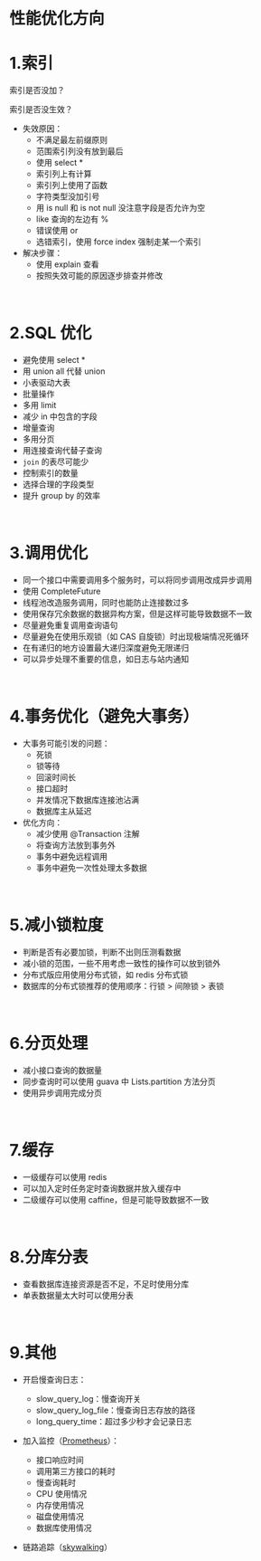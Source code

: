 # 性能优化方向



# 1.索引

索引是否没加？

索引是否没生效？
- 失效原因：
  - 不满足最左前缀原则
  - 范围索引列没有放到最后
  - 使用 select *
  - 索引列上有计算
  - 索引列上使用了函数
  - 字符类型没加引号
  - 用 is null 和 is not null 没注意字段是否允许为空
  - like 查询的左边有 %
  - 错误使用 or
  - 选错索引，使用 force index 强制走某一个索引
- 解决步骤：
  - 使用 explain 查看
  - 按照失效可能的原因逐步排查并修改



<br/>

# 2.SQL 优化

- 避免使用 select *
- 用 union all 代替 union
- 小表驱动大表
- 批量操作
- 多用 limit
- 减少 in 中包含的字段
- 增量查询
- 多用分页
- 用连接查询代替子查询
- `join` 的表尽可能少
- 控制索引的数量
- 选择合理的字段类型
- 提升 group by 的效率



<br/>

# 3.调用优化

- 同一个接口中需要调用多个服务时，可以将同步调用改成异步调用
- 使用 CompleteFuture
- 线程池改造服务调用，同时也能防止连接数过多
- 使用保存冗余数据的数据异构方案，但是这样可能导致数据不一致
- 尽量避免重复调用查询语句
- 尽量避免在使用乐观锁（如 CAS 自旋锁）时出现极端情况死循环
- 在有递归的地方设置最大递归深度避免无限递归
- 可以异步处理不重要的信息，如日志与站内通知



<br/>

# 4.事务优化（避免大事务）

- 大事务可能引发的问题：
  - 死锁
  - 锁等待
  - 回滚时间长
  - 接口超时
  - 并发情况下数据库连接池沾满
  - 数据库主从延迟
- 优化方向：
  - 减少使用 @Transaction 注解
  - 将查询方法放到事务外
  - 事务中避免远程调用
  - 事务中避免一次性处理太多数据

<br/>

# 5.减小锁粒度

- 判断是否有必要加锁，判断不出则压测看数据
- 减小锁的范围，一些不用考虑一致性的操作可以放到锁外
- 分布式版应用使用分布式锁，如 redis 分布式锁
- 数据库的分布式锁推荐的使用顺序：行锁 > 间隙锁 > 表锁

<br/>

# 6.分页处理

- 减小接口查询的数据量
- 同步查询时可以使用 guava 中 Lists.partition 方法分页
- 使用异步调用完成分页

<br/>

# 7.缓存

- 一级缓存可以使用 redis
- 可以加入定时任务定时查询数据并放入缓存中
- 二级缓存可以使用 caffine，但是可能导致数据不一致

<br/>

# 8.分库分表

- 查看数据库连接资源是否不足，不足时使用分库
- 单表数据量太大时可以使用分表

<br/>

# 9.其他

- 开启慢查询日志：
  - slow_query_log：慢查询开关
  - slow_query_log_file：慢查询日志存放的路径
  - long_query_time：超过多少秒才会记录日志

- 加入监控（[Prometheus](https://prometheus.io/)）：
  - 接口响应时间
  - 调用第三方接口的耗时
  - 慢查询耗时
  - CPU 使用情况
  - 内存使用情况
  - 磁盘使用情况
  - 数据库使用情况

- 链路追踪（[skywalking](https://skywalking.apache.org/)）